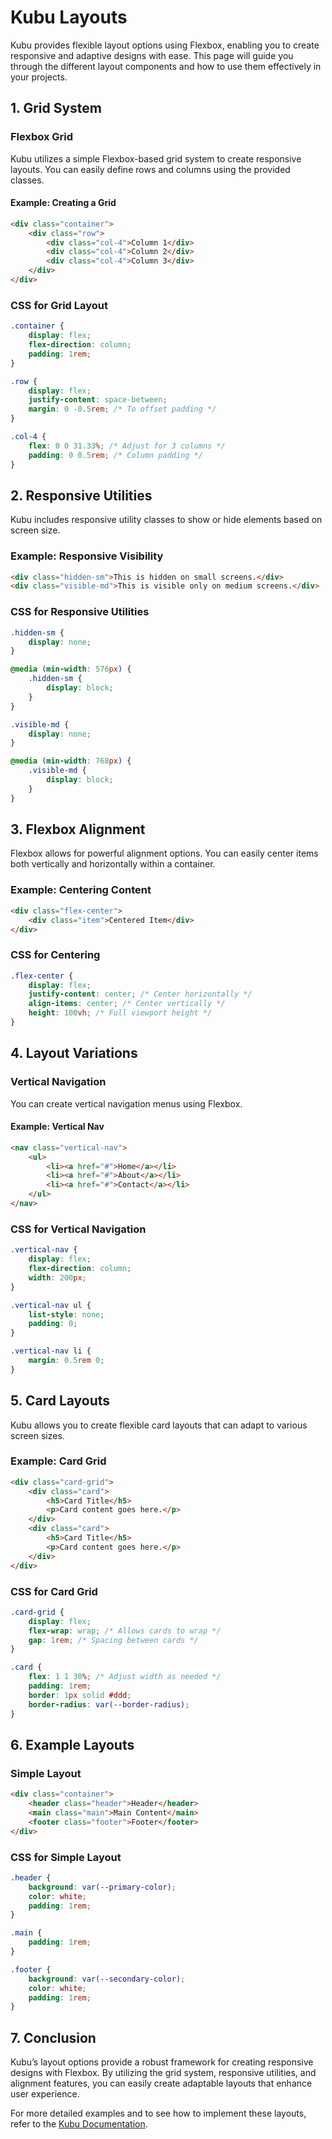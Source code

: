 # Kubu Layouts

Kubu provides flexible layout options using Flexbox, enabling you to create responsive and adaptive designs with ease. This page will guide you through the different layout components and how to use them effectively in your projects.

## 1. Grid System

### Flexbox Grid

Kubu utilizes a simple Flexbox-based grid system to create responsive layouts. You can easily define rows and columns using the provided classes.

#### Example: Creating a Grid

```html
<div class="container">
    <div class="row">
        <div class="col-4">Column 1</div>
        <div class="col-4">Column 2</div>
        <div class="col-4">Column 3</div>
    </div>
</div>
```

### CSS for Grid Layout

```css
.container {
    display: flex;
    flex-direction: column;
    padding: 1rem;
}

.row {
    display: flex;
    justify-content: space-between;
    margin: 0 -0.5rem; /* To offset padding */
}

.col-4 {
    flex: 0 0 31.33%; /* Adjust for 3 columns */
    padding: 0 0.5rem; /* Column padding */
}
```

## 2. Responsive Utilities

Kubu includes responsive utility classes to show or hide elements based on screen size.

### Example: Responsive Visibility

```html
<div class="hidden-sm">This is hidden on small screens.</div>
<div class="visible-md">This is visible only on medium screens.</div>
```

### CSS for Responsive Utilities

```css
.hidden-sm {
    display: none;
}

@media (min-width: 576px) {
    .hidden-sm {
        display: block;
    }
}

.visible-md {
    display: none;
}

@media (min-width: 768px) {
    .visible-md {
        display: block;
    }
}
```

## 3. Flexbox Alignment

Flexbox allows for powerful alignment options. You can easily center items both vertically and horizontally within a container.

### Example: Centering Content

```html
<div class="flex-center">
    <div class="item">Centered Item</div>
</div>
```

### CSS for Centering

```css
.flex-center {
    display: flex;
    justify-content: center; /* Center horizontally */
    align-items: center; /* Center vertically */
    height: 100vh; /* Full viewport height */
}
```

## 4. Layout Variations

### Vertical Navigation

You can create vertical navigation menus using Flexbox.

#### Example: Vertical Nav

```html
<nav class="vertical-nav">
    <ul>
        <li><a href="#">Home</a></li>
        <li><a href="#">About</a></li>
        <li><a href="#">Contact</a></li>
    </ul>
</nav>
```

### CSS for Vertical Navigation

```css
.vertical-nav {
    display: flex;
    flex-direction: column;
    width: 200px;
}

.vertical-nav ul {
    list-style: none;
    padding: 0;
}

.vertical-nav li {
    margin: 0.5rem 0;
}
```

## 5. Card Layouts

Kubu allows you to create flexible card layouts that can adapt to various screen sizes.

### Example: Card Grid

```html
<div class="card-grid">
    <div class="card">
        <h5>Card Title</h5>
        <p>Card content goes here.</p>
    </div>
    <div class="card">
        <h5>Card Title</h5>
        <p>Card content goes here.</p>
    </div>
</div>
```

### CSS for Card Grid

```css
.card-grid {
    display: flex;
    flex-wrap: wrap; /* Allows cards to wrap */
    gap: 1rem; /* Spacing between cards */
}

.card {
    flex: 1 1 30%; /* Adjust width as needed */
    padding: 1rem;
    border: 1px solid #ddd;
    border-radius: var(--border-radius);
}
```

## 6. Example Layouts

### Simple Layout

```html
<div class="container">
    <header class="header">Header</header>
    <main class="main">Main Content</main>
    <footer class="footer">Footer</footer>
</div>
```

### CSS for Simple Layout

```css
.header {
    background: var(--primary-color);
    color: white;
    padding: 1rem;
}

.main {
    padding: 1rem;
}

.footer {
    background: var(--secondary-color);
    color: white;
    padding: 1rem;
}
```

## 7. Conclusion

Kubu’s layout options provide a robust framework for creating responsive designs with Flexbox. By utilizing the grid system, responsive utilities, and alignment features, you can easily create adaptable layouts that enhance user experience.

For more detailed examples and to see how to implement these layouts, refer to the [Kubu Documentation](https://github.com/yourusername/kubu/docs).


